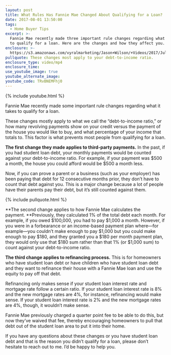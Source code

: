 ```yaml
---
layout: post
title: What Rules Has Fannie Mae Changed About Qualifying for a Loan?
date: 2017-08-01 13:50:00
tags:
  - Home Buyer Tips
excerpt: >-
  Fannie Mae recently made three important rule changes regarding what it takes
  to qualify for a loan. Here are the changes and how they affect you.
enclosure: >-
  https://s3.amazonaws.com/vyralmarketing/Jason+Wilson/+Videos/2017/July/Woodstock%252C+GA+Real+Estate+Agent-+What+Rules+Has+Fannie+Mae+Changed+About+Qualifying+for+a+Loan%253F.mp4
pullquote: These changes most apply to your debt-to-income ratio.
enclosure_type: video/mp4
enclosure_time:
use_youtube_image: true
youtube_alternate_image:
youtube_code: TRvBNEMFhj0
---
```



{% include youtube.html %}

Fannie Mae recently made some important rule changes regarding what it takes to qualify for a loan.

These changes mostly apply to what we call the “debt-to-income ratio,” or how many revolving payments show on your credit versus the payment of the house you would like to buy, and what percentage of your income that totals to. This factor is what prevents most people from qualifying for a loan.

**The first change they made applies to third-party payments.** In the past, if you had student loan debt, your monthly payments would be counted against your debt-to-income ratio. For example, if your payment was $500 a month, the house you could afford would be $500 a month less.

Now, if you can prove a parent or a business (such as your employer) has been paying that debt for 12 consecutive months prior, they don’t have to count that debt against you. This is a major change because a lot of people have their parents pay their debt, but it’s still counted against them.

{% include pullquote.html %}

**The second change applies to how Fannie Mae calculates the payment.&nbsp;**Previously, they calculated 1% of the total debt each month. For example, if you owed $100,000, you had to pay $1,000 a month. However, if you were in a forbearance or an income-based payment plan where—for example—you couldn’t make enough to pay $1,000 but you could make enough to pay $180, and they granted you a $180 per month payment plan, they would only use that $180 sum rather than that 1% (or $1,000 sum) to count against your debt-to-income ratio.

**The third change applies to refinancing process.** This is for homeowners who have student loan debt or have children who have student loan debt and they want to refinance their house with a Fannie Mae loan and use the equity to pay off that debt.

Refinancing only makes sense if your student loan interest rate and mortgage rate follow a certain ratio. If your student loan interest rate is 8% and the new mortgage rates are 4%, for instance, refinancing would make sense. If your student loan interest rate is 2% and the new mortgage rates are 4%, though, it wouldn’t make sense.

Fannie Mae previously charged a quarter point fee to be able to do this, but now they’ve waived that fee, thereby encouraging homeowners to pull that debt out of the student loan area to put it into their home.

If you have any questions about these changes or you have student loan debt and that is the reason you didn’t qualify for a loan, please don’t hesitate to reach out to me. I’d be happy to help you.